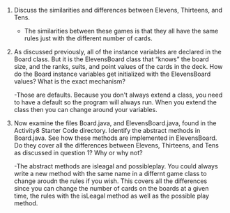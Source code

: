 1. Discuss the similarities and differences between Elevens, Thirteens, and Tens.  
    - The similarities between these games is that they all have the same rules just with the different number of cards. 
    
2. As discussed previously, all of the instance variables are declared in the Board class. But it is the ElevensBoard class that “knows” the board size, and the ranks, suits, and point values of the cards in the deck. How do the Board instance variables get initialized with the ElevensBoard values? What is the exact mechanism? 

    -Those are defaults. Because you don't always extend a class, you need to have a default so the program will always run. When you extend the class then you can change around your variables.

3. Now examine the files Board.java, and ElevensBoard.java, found in the Activity8 Starter Code directory. Identify the abstract methods in Board.java. See how these methods are implemented in ElevensBoard. Do they cover all the differences between Elevens, Thirteens, and Tens as discussed in question 1? Why or why not? 

    -The abstract methods are isleagal and possibleplay. You could always write a new method with the same name in a differnt game class to change aroudn the rules if you wish. This covers all the differences since you can change the number of cards on the boards at a given time, the rules with the isLeagal method as well as the possible play method. 

    